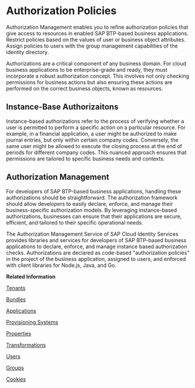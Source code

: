 <!-- loio01ddefa221b2445ba7a5e061b67976ed -->

# Authorization Policies

Authorization Management enables you to refine authorization policies that give access to resources in enabled SAP BTP-based business applications. Restrict policies based on the values of user or business object attributes. Assign policies to users with the group management capabilities of the identity directory.

Authorizations are a critical component of any business domain. For cloud business applications to be enterprise-grade and ready, they must incorporate a robust authorization concept. This involves not only checking permissions for business actions but also ensuring these actions are performed on the correct business objects, known as resources.



<a name="loio01ddefa221b2445ba7a5e061b67976ed__section_gqp_hmr_3fc"/>

## Instance-Base Authorizaitons

Instance-based authorizations refer to the process of verifying whether a user is permitted to perform a specific action on a particular resource. For example, in a financial application, a user might be authorized to make journal entries, but only within certain company codes. Conversely, the same user might be allowed to execute the closing process at the end of periods for different company codes. This nuanced approach ensures that permissions are tailored to specific business needs and contexts.



<a name="loio01ddefa221b2445ba7a5e061b67976ed__section_dgy_jmr_3fc"/>

## Authorization Management

For developers of SAP BTP-based business applications, handling these authorizations should be straightforward. The authorization framework should allow developers to easily declare, enforce, and manage their business-specific authorization models. By leveraging instance-based authorizations, businesses can ensure that their applications are secure, efficient, and tailored to their specific operational needs.

The Authorization Management Service of SAP Cloud Identity Services provides libraries and services for developers of SAP BTP-based business applications to declare, enforce, and manage instance based authorization checks. Authorizations are declared as code-based "authorization policies" in the project of the business application, assigned to users, and enforced with client libraries for Node.js, Java, and Go.

**Related Information**  


[Tenants](tenants-93160eb.md "A tenant refers to your (customer-specific) instance of SAP Cloud Identity Services. It's delivered to you as part of a bundle with an SAP cloud solution or as part of a self-service request in SAP BTP cockpit.")

[Bundles](bundles-25b65a4.md "A bundle is a group of preconfigured products and services which are sold together.")

[Applications](applications-404a11c.md "An application is associated with a consumer of Identity Authentication as an identity provider. This consumer could be for example an SAP cloud solution, a third-party application, SAP BTP subaccount, or the SAP Cloud Identity Services administration console.")

[Provisioning Systems](provisioning-systems-15da6af.md "Identity Provisioning provides connectors to various business applications for provisioning and deprovisioning of users and groups. These business applications are set up as provisioning systems in the administration console of SAP Cloud Identity Services.")

[Properties](properties-e92c1aa.md "Properties hold the configuration of a provisioning system.")

[Transformations](transformations-81f5204.md "Transformations help you transform user and group attributes from the data model of the source system to the data model of the target system.")

[Users](users-70e95d1.md "Users in SAP Cloud Identity Services fall into two categories: administrators and end users.")

[Groups](groups-d93be69.md "SAP Cloud Identity Services offers groups to organize users based on common characteristics, authorization, or application. Use them to efficiently manage user access and permissions within your organization's SAP Cloud Identity Services environment.")

[Cookies](cookies-e60fd04.md "")

